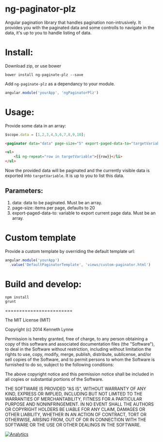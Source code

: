 ng-paginator-plz
========================

Angular pagination library that handles pagination non-intrusively.
It provides you with the paginated data and some controlls to navigate in the data,
it's up to you to handle listing of data.

# Install:
Download zip, or use bower

```
bower install ng-paginate-plz --save
```

Add `ng-paginate-plz` as a dependancy to your module.
```javascript
angular.module('yourApp', 'ngPaginatorPlz')
```
# Usage:
Provide some data in an array:

```javascript
$scope.data = [1,2,3,4,5,6,7,8,9,10];
```

```html
<paginator data="data" page-size="5" export-paged-data-to="targetVariable"></paginator>

<ul>
    <li ng-repeat="row in targetVariable">{{row}}</li>
</ul>
```

Now the provided data will be paginated and the currently visible data is exported into `targetVariable`.
It is up to you to list this data.

## Parameters:
1.  data: data to be paginated. Must be an array.
2.  page-size: items per page, defaults to 20
3.  export-paged-data-to: variable to export current page data. Must be an array.

# Custom template
Provide a custom template by overriding the default template url:
```javascript
angular.module('yourApp')
  .value('DefaultPaginatorTemplate', 'views/custom-paginator.html')
```

# Build and develop:

```
npm install
grunt
```

========================

The MIT License (MIT)

Copyright (c) 2014 Kenneth Lynne

Permission is hereby granted, free of charge, to any person obtaining a copy of
this software and associated documentation files (the "Software"), to deal in
the Software without restriction, including without limitation the rights to
use, copy, modify, merge, publish, distribute, sublicense, and/or sell copies of
the Software, and to permit persons to whom the Software is furnished to do so,
subject to the following conditions:

The above copyright notice and this permission notice shall be included in all
copies or substantial portions of the Software.

THE SOFTWARE IS PROVIDED "AS IS", WITHOUT WARRANTY OF ANY KIND, EXPRESS OR
IMPLIED, INCLUDING BUT NOT LIMITED TO THE WARRANTIES OF MERCHANTABILITY, FITNESS
FOR A PARTICULAR PURPOSE AND NONINFRINGEMENT. IN NO EVENT SHALL THE AUTHORS OR
COPYRIGHT HOLDERS BE LIABLE FOR ANY CLAIM, DAMAGES OR OTHER LIABILITY, WHETHER
IN AN ACTION OF CONTRACT, TORT OR OTHERWISE, ARISING FROM, OUT OF OR IN
CONNECTION WITH THE SOFTWARE OR THE USE OR OTHER DEALINGS IN THE SOFTWARE.


[![Analytics](https://ga-beacon.appspot.com/UA-46835353-1/kl-ng-paginator/README)](https://github.com/igrigorik/ga-beacon)